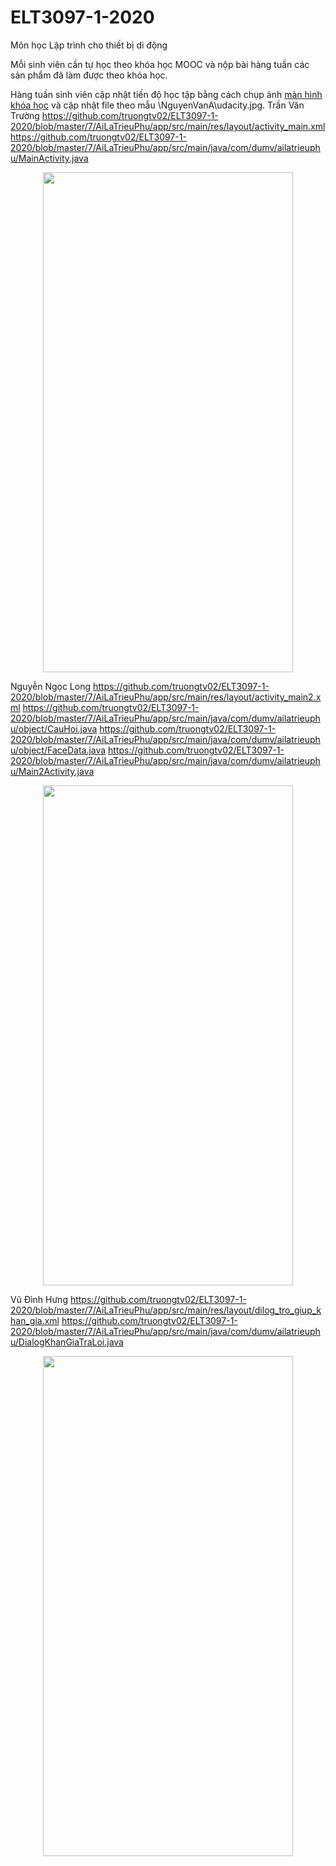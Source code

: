 # ELT3097-1-2020
Môn học Lập trình cho thiết bị di động

Mỗi sinh viên cần tự học theo khóa học MOOC và nộp bài hàng tuần các sản phẩm đã làm được theo khóa học.

Hàng tuần sinh viên cập nhật tiến độ học tập bằng cách chụp ảnh [màn hình khóa học](https://classroom.udacity.com/courses/ud851) và cập nhật file theo mẫu \NguyenVanA\udacity.jpg.
   Trần Văn Trường
   https://github.com/truongtv02/ELT3097-1-2020/blob/master/7/AiLaTrieuPhu/app/src/main/res/layout/activity_main.xml
   https://github.com/truongtv02/ELT3097-1-2020/blob/master/7/AiLaTrieuPhu/app/src/main/java/com/dumv/ailatrieuphu/MainActivity.java
   
   <p align="center">
  <img width="400" height="800" src="https://github.com/truongtv02/ELT3097-1-2020/blob/master/TranVanTruong/truong.gif">
</p>

   Nguyễn Ngọc Long
   https://github.com/truongtv02/ELT3097-1-2020/blob/master/7/AiLaTrieuPhu/app/src/main/res/layout/activity_main2.xml
   https://github.com/truongtv02/ELT3097-1-2020/blob/master/7/AiLaTrieuPhu/app/src/main/java/com/dumv/ailatrieuphu/object/CauHoi.java
   https://github.com/truongtv02/ELT3097-1-2020/blob/master/7/AiLaTrieuPhu/app/src/main/java/com/dumv/ailatrieuphu/object/FaceData.java
   https://github.com/truongtv02/ELT3097-1-2020/blob/master/7/AiLaTrieuPhu/app/src/main/java/com/dumv/ailatrieuphu/Main2Activity.java
   <p align="center">
  <img width="400" height="800" src="https://github.com/truongtv02/ELT3097-1-2020/blob/master/NguyenNgocLong/NguyenNgocLong_18020830.gif">
</p>

   Vũ Đình Hưng
   https://github.com/truongtv02/ELT3097-1-2020/blob/master/7/AiLaTrieuPhu/app/src/main/res/layout/dilog_tro_giup_khan_gia.xml
   https://github.com/truongtv02/ELT3097-1-2020/blob/master/7/AiLaTrieuPhu/app/src/main/java/com/dumv/ailatrieuphu/DialogKhanGiaTraLoi.java
   <p align="center">
  <img width="400" height="800" src="https://github.com/truongtv02/ELT3097-1-2020/blob/master/VuDinhHung/vudinhhung.gif">
</p>

